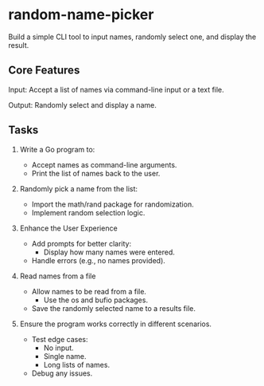 # random-name-picker
Build a simple CLI tool to input names, randomly select one, and display the result.

## Core Features
Input: Accept a list of names via command-line input or a text file.

Output: Randomly select and display a name.

## Tasks
1. Write a Go program to:
    - Accept names as command-line arguments.
    - Print the list of names back to the user.

2. Randomly pick a name from the list:
    - Import the math/rand package for randomization.
    - Implement random selection logic.

3. Enhance the User Experience
    - Add prompts for better clarity:
        - Display how many names were entered.
    - Handle errors (e.g., no names provided).

4. Read names from a file
    - Allow names to be read from a file.
        - Use the os and bufio packages.
    - Save the randomly selected name to a results file.

5. Ensure the program works correctly in different scenarios.
    - Test edge cases:
        - No input.
        - Single name.
        - Long lists of names.
    - Debug any issues.